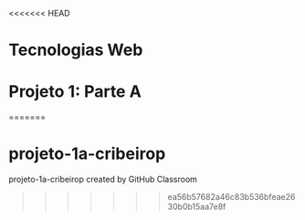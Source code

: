 <<<<<<< HEAD
# Tecnologias Web

# Projeto 1: Parte A 
=======
# projeto-1a-cribeirop
projeto-1a-cribeirop created by GitHub Classroom
>>>>>>> ea56b57682a46c83b536bfeae2630b0b15aa7e8f
